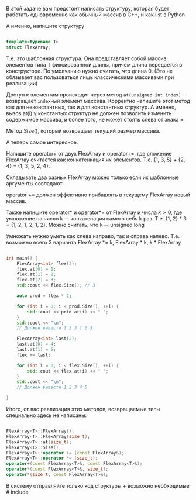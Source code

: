 В этой задаче вам предстоит написать структуру, которая будет работать одновременно как обычный массив в С++, и как list в Python

А именно, напишите структуру

```c++

template<typename T>
struct FlexArray;

```

Т.е. это шаблонная структура. Она представляет собой массив элементов типа T фиксированной длины, причем длина передается в конструкторе. По умолчанию нужно считать, что длина 0. (Это не обязывает вас пользоваться лишь классическими массивами при реализации)


Доступ к элементам происходит через метод `at(unsigned int index)` -- возвращает `index`-ый элемент массива. Корректно напишите этот метод как для неконстантных, так и для константных структур. А именно, вызов at(i) у константых структур не должен позволить изменить содержимое массива, и более того, не может стоять слева от знака =

Метод Size(), который возвращает текущий размер массива.

А теперь самое интересное.

Напишите operator+ от двух FlexArray и operator+=, где сложение FlexArray считается как конкатенкация их элементов. Т.е. {1, 3, 5} + {2, 4} = {1, 3, 5, 2, 4}.

Складывать два разных FlexArray можно только если их шаблонные аргументы совпадают.

operator += должен эффективно прибавлять в текущему FlexArray новый массив.

Также напишите operator* и operator*= от FlexArray и числа $k > 0$, где умножение на число k -- конкатенация самого себя k раз. Т.е. {1, 2} * 3 = {1, 2, 1, 2, 1, 2}. Можно считать, что k -- unsigned long

Умножать нужно уметь как слева направо, так и справа налево. Т.е. возможно всего 3 варианта FlexArray *= k, FlexArray * k, k * FlexArray



```c++

int main() {
    FlexArray<int> flex(3);
    flex.at(0) = 1;
    flex.at(1) = 2;
    flex.at(2) = 3;
    std::cout << flex.Size(); // 3

    auto prod = flex * 2;

    for (int i = 0; i < prod.Size(); ++i) {
        std::cout << prid.at(i) << " ";
    }
    std::cout << "\n";
    // Должен вывести 1 2 3 1 2 3

    FlexArray<int> last(2);
    last.at(0) = 4;
    last.at(1) = 5;
    flex += last;

    for (int i = 0; i < flex.Size(); ++i) {
        std::cout << flex.at(i) << " ";
    }
    std::cout << "\n";
    // Должен вывести 1 2 3 4 5

}

```


Итого, от вас реализация этих методов, возвращаемые типы специально здесь не написаны:

```c++

FlexArray<T>::FlexArray();
FlexArray<T>::FlexArray(size_t);
FlexArray<T>::at(size_t);
FlexArray<T>::Size();
FlexArray<T>::operator += (const FlexArray&);
FlexArray<T>::operator *= (size_t);
operator+(const FlexArray<T>&, const FlexArray<T>&);
operator*(const FlexArray<T>&, size_t);
operator*(size_t, const FlexArray<T>&);

```

В систему отправляйте только код структуры + возможно необходимые # include